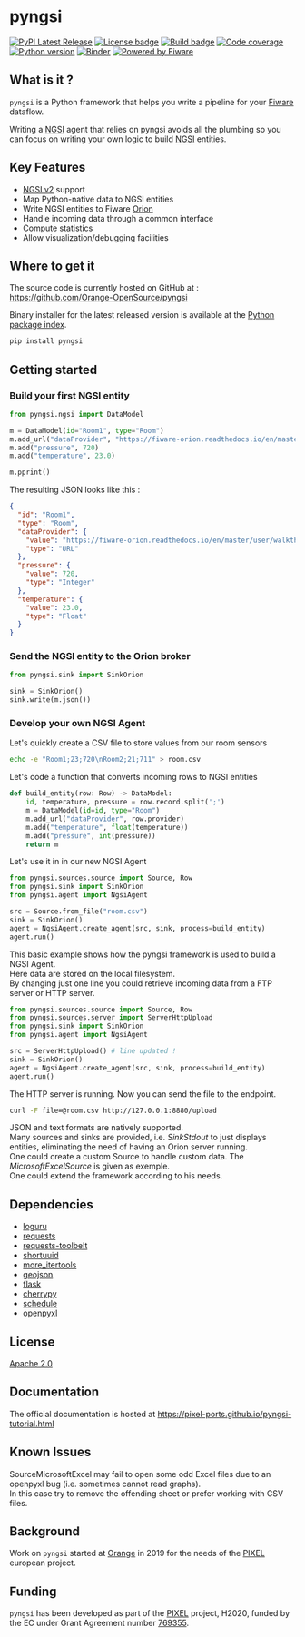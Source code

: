 # pyngsi

[![PyPI Latest Release](https://img.shields.io/pypi/v/pyngsi)](https://pypi.org/project/pyngsi/)
[![License badge](https://img.shields.io/github/license/pixel-ports/pyngsi)](https://opensource.org/licenses/Apache-2.0)
[![Build badge](https://img.shields.io/travis/pixel-ports/pyngsi)](https://travis-ci.org/Orange-OpenSource/pyngsi/)
[![Code coverage](https://img.shields.io/codecov/c/github/pixel-ports/pyngsi/master)](https://codecov.io/gh/Orange-OpenSource/pyngsi)
[![Python version](https://img.shields.io/pypi/pyversions/pyngsi)](https://pypi.org/project/pyngsi/)
[![Binder](https://mybinder.org/badge_logo.svg)](https://mybinder.org/v2/gh/pixel-port/pyngsi-tutorial/master)
[![Powered by Fiware](https://img.shields.io/badge/powered%20by-Fiware-orange.svg?style=flat&colorA=E1523D&colorB=007D8A)](https://www.fiware.org/)

## What is it ?

``pyngsi`` is a Python framework that helps you write a pipeline for your [Fiware](https://www.fiware.org) dataflow.<br>

Writing a [NGSI](https://fiware.github.io/specifications/ngsiv2/stable) agent that relies on pyngsi avoids all the plumbing so you can focus on writing your own logic to build [NGSI](https://fiware.github.io/specifications/ngsiv2/stable) entities.

## Key Features

- [NGSI v2](https://fiware.github.io/specifications/ngsiv2/stable/) support
- Map Python-native data to NGSI entities
- Write NGSI entities to Fiware [Orion](https://fiware-orion.readthedocs.io/en/master)
- Handle incoming data through a common interface
- Compute statistics
- Allow visualization/debugging facilities

## Where to get it
The source code is currently hosted on GitHub at :
https://github.com/Orange-OpenSource/pyngsi

Binary installer for the latest released version is available at the [Python
package index](https://pypi.org/project/pyngsi).

```sh
pip install pyngsi
```

## Getting started

### Build your first NGSI entity

```python
from pyngsi.ngsi import DataModel

m = DataModel(id="Room1", type="Room")
m.add_url("dataProvider", "https://fiware-orion.readthedocs.io/en/master/user/walkthrough_apiv2/index.html#entity-creation")
m.add("pressure", 720)
m.add("temperature", 23.0)

m.pprint()
```

The resulting JSON looks like this :

```json
{
  "id": "Room1",
  "type": "Room",
  "dataProvider": {
    "value": "https://fiware-orion.readthedocs.io/en/master/user/walkthrough_apiv2/index.html#entity-creation",
    "type": "URL"
  },
  "pressure": {
    "value": 720,
    "type": "Integer"
  },
  "temperature": {
    "value": 23.0,
    "type": "Float"
  }
}
```

### Send the NGSI entity to the Orion broker

```python
from pyngsi.sink import SinkOrion

sink = SinkOrion()
sink.write(m.json())
```

### Develop your own NGSI Agent

Let's quickly create a CSV file to store values from our room sensors
```bash
echo -e "Room1;23;720\nRoom2;21;711" > room.csv
```

Let's code a function that converts incoming rows to NGSI entities

```python
def build_entity(row: Row) -> DataModel:
    id, temperature, pressure = row.record.split(';')
    m = DataModel(id=id, type="Room")
    m.add_url("dataProvider", row.provider)
    m.add("temperature", float(temperature))
    m.add("pressure", int(pressure))
    return m
```

Let's use it in in our new NGSI Agent

```python
from pyngsi.sources.source import Source, Row
from pyngsi.sink import SinkOrion
from pyngsi.agent import NgsiAgent

src = Source.from_file("room.csv")
sink = SinkOrion()
agent = NgsiAgent.create_agent(src, sink, process=build_entity)
agent.run()
```

This basic example shows how the pyngsi framework is used to build a NGSI Agent.<br>
Here data are stored on the local filesystem.<br>
By changing just one line you could retrieve incoming data from a FTP server or HTTP server.

```python
from pyngsi.sources.source import Source, Row
from pyngsi.sources.server import ServerHttpUpload
from pyngsi.sink import SinkOrion
from pyngsi.agent import NgsiAgent

src = ServerHttpUpload() # line updated !
sink = SinkOrion()
agent = NgsiAgent.create_agent(src, sink, process=build_entity)
agent.run()
```

The HTTP server is running. Now you can send the file to the endpoint.
```bash
curl -F file=@room.csv http://127.0.0.1:8880/upload
```

JSON and text formats are natively supported.<br>
Many sources and sinks are provided, i.e. *SinkStdout* to just displays entities, eliminating the need of having an Orion server running.<br>
One could create a custom Source to handle custom data. The *MicrosoftExcelSource* is given as exemple.<br>
One could extend the framework according to his needs.

## Dependencies
- [loguru](https://github.com/Delgan/loguru)
- [requests](https://2.python-requests.org)
- [requests-toolbelt](https://github.com/requests/toolbelt)
- [shortuuid](https://github.com/skorokithakis/shortuuid)
- [more_itertools](https://github.com/more-itertools/more-itertools)
- [geojson](https://github.com/jazzband/geojson)
- [flask](https://palletsprojects.com/p/flask)
- [cherrypy](https://cherrypy.org)
- [schedule](https://github.com/dbader/schedule)
- [openpyxl](https://openpyxl.readthedocs.io)

## License

[Apache 2.0](LICENSE)

## Documentation
The official documentation is hosted at https://pixel-ports.github.io/pyngsi-tutorial.html

## Known Issues
SourceMicrosoftExcel may fail to open some odd Excel files due to an openpyxl bug (i.e. sometimes cannot read graphs).<br>
In this case try to remove the offending sheet or prefer working with CSV files.
## Background
Work on ``pyngsi`` started at [Orange](https://www.orange.com) in 2019 for the needs of the [PIXEL](https://pixel-ports.eu) european project.

## Funding

``pyngsi`` has been developed as part of the [PIXEL](https://pixel-ports.eu) project, H2020, funded by the EC under Grant Agreement number [769355](https://cordis.europa.eu/project/id/769355).